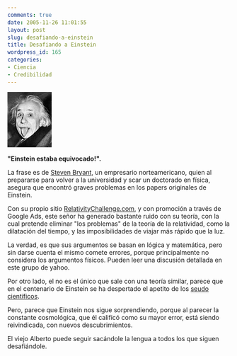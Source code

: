 ```yaml
---
comments: true
date: 2005-11-26 11:01:55
layout: post
slug: desafiando-a-einstein
title: Desafiando a Einstein
wordpress_id: 165
categories:
- Ciencia
- Credibilidad
---
```



![](einstein_lengua.jpg)

**"Einstein estaba equivocado!".**

La frase es de [Steven Bryant](http://www.relativitychallenge.com/about.htm), un empresario norteamericano, quien al prepararse para volver a la universidad y scar un doctorado en física, asegura que encontró graves problemas en los papers originales de Einstein.

Con su propio sitio [RelativityChallenge.com](http://www.relativitychallenge.com/index.htm), y con promoción a través de Google Ads, este señor ha generado bastante ruido con su teoría, con la cual pretende eliminar "los problemas" de la teoría de la relatividad, como la dilatación del tiempo, y las imposibilidades de viajar más rápido que la luz.

La verdad, es que sus argumentos se basan en lógica y matemática, pero sin darse cuenta el mismo comete errores, porque principalmente no considera los argumentos físicos. Pueden leer una discusión detallada en este grupo de yahoo.

Por otro lado, el no es el único que sale con una teoría similar, parece que en el centenario de Einstein se ha despertado el apetito de los [seudo científicos](http://www.crank.net/einstein.html).

Pero, parece que Einstein nos sigue sorprendiendo, porque al parecer la constante cosmológica, que él calificó como su mayor error, está siendo reivindicada, con nuevos descubrimientos.

El viejo Alberto puede seguir sacándole la lengua a todos los que siguen desafiándole.



